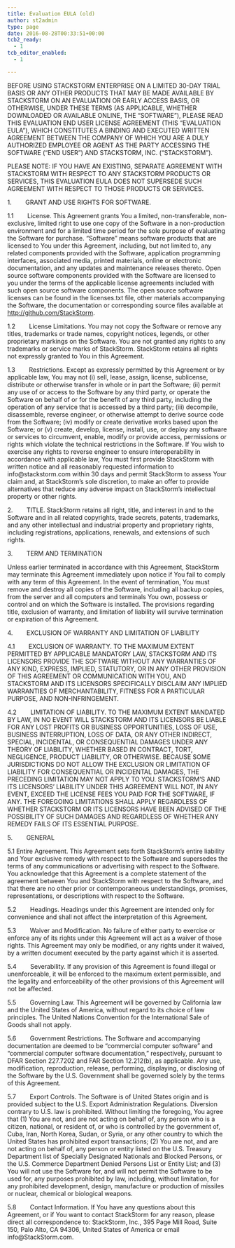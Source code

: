 ```yaml
---
title: Evaluation EULA (old)
author: st2admin
type: page
date: 2016-08-28T00:33:51+00:00
tcb2_ready:
  - 1
tcb_editor_enabled:
  - 1

---
```

<p class="c2 c3">
  <span class="c4">BEFORE USING STACKSTORM ENTERPRISE ON A LIMITED 30-DAY TRIAL BASIS OR ANY OTHER PRODUCTS THAT MAY BE MADE AVAILABLE BY STACKSTORM ON AN EVALUATION OR EARLY ACCESS BASIS, OR OTHERWISE, UNDER THESE TERMS (AS APPLICABLE, WHETHER DOWNLOADED OR AVAILABLE ONLINE, THE &ldquo;SOFTWARE&rdquo;), PLEASE READ THIS EVALUATION END USER LICENSE AGREEMENT (THIS &ldquo;EVALUATION EULA&rdquo;), WHICH CONSTITUTES A BINDING AND EXECUTED WRITTEN AGREEMENT BETWEEN THE COMPANY OF WHICH YOU ARE A DULY AUTHORIZED EMPLOYEE OR AGENT AS THE PARTY ACCESSING THE SOFTWARE (&ldquo;END USER&rdquo;) AND STACKSTORM, INC. (&ldquo;STACKSTORM&rdquo;).</span>
</p>

<p class="c2 c3">
  <span class="c4">PLEASE NOTE: IF YOU HAVE AN EXISTING, SEPARATE AGREEMENT WITH STACKSTORM WITH RESPECT TO ANY STACKSTORM PRODUCTS OR SERVICES, THIS EVALUATION EULA DOES NOT SUPERSEDE SUCH AGREEMENT WITH RESPECT TO THOSE PRODUCTS OR SERVICES.</span>
</p>

<p class="c0 c3">
  <span class="c4"></span>
</p>

<p class="c2 c3">
  <span class="c4 c1">1.&nbsp;&nbsp;&nbsp;&nbsp;&nbsp;&nbsp;&nbsp;&nbsp;GRANT AND USE RIGHTS FOR SOFTWARE.</span>
</p>

<p class="c2">
  <span class="c1">1.1&nbsp;&nbsp;&nbsp;&nbsp;&nbsp;&nbsp;&nbsp;&nbsp;License.</span><span>&nbsp;This Agreement grants You a limited, non-transferable, non-exclusive, limited right to use one copy of the Software in a non-production environment and for a limited time period for the sole purpose of evaluating the Software for purchase. &ldquo;Software&rdquo; means software products that are licensed to You under this Agreement, including, but not limited to, any related components provided with the Software, application programming interfaces, associated media, printed materials, online or electronic documentation, and any updates and maintenance releases thereto. Open source software components provided with the Software are licensed to you under the terms of the applicable license agreements included with such open source software components. The open source software licenses can be found in the licenses.txt file, other materials accompanying the Software, the documentation or corresponding source files available at </span><span class="c7"><a class="c5" href="https://www.google.com/url?q=http://github.com/StackStorm&sa=D&usg=AFQjCNHZ7vaLjMW4i2aGPQw9MLgr5rPdyQ">http://github.com/StackStorm</a></span><span>.</span>
</p>

<p class="c0">
  <span></span>
</p>

<p class="c2">
  <span class="c1">1.2&nbsp;&nbsp;&nbsp;&nbsp;&nbsp;&nbsp;&nbsp;&nbsp;License Limitations. </span><span>You may not copy the Software or remove any titles, trademarks or trade names, copyright notices, legends, or other proprietary markings on the Software. You are not granted any rights to any trademarks or service marks of StackStorm. StackStorm retains all rights not expressly granted to You in this Agreement.</span>
</p>

<p class="c0">
  <span></span>
</p>

<p class="c2">
  <span class="c1">1.3&nbsp;&nbsp;&nbsp;&nbsp;&nbsp;&nbsp;&nbsp;&nbsp;Restrictions. </span><span>Except as expressly permitted by this Agreement or by applicable law, You may not (i) sell, lease, assign, license, sublicense, distribute or otherwise transfer in whole or in part the Software; (ii) permit any use of or access to the Software by any third party, or operate the Software on behalf of or for the benefit of any third party, including the operation of any service that is accessed by a third party; (iii) decompile, disassemble, reverse engineer, or otherwise attempt to derive source code from the Software; (iv) modify or create derivative works based upon the Software; or (v) create, develop, license, install, use, or deploy any software or services to circumvent, enable, modify or provide access, permissions or rights which violate the technical restrictions in the Software. If You wish to exercise any rights to reverse engineer to ensure interoperability in accordance with applicable law, You must first provide StackStorm with written notice and all reasonably requested information to info@stackstorm.com within 30 days and permit StackStorm to assess Your claim and, at StackStorm&rsquo;s sole discretion, to make an offer to provide alternatives that reduce any adverse impact on StackStorm&rsquo;s intellectual property or other rights.</span>
</p>

<p class="c0">
  <span></span>
</p>

<p class="c2">
  <span class="c1">2.&nbsp;&nbsp;&nbsp;&nbsp;&nbsp;&nbsp;&nbsp;&nbsp;TITLE. </span><span>StackStorm</span><span>&nbsp;retains all right, title, and interest in and to the Software and in all related copyrights, trade secrets, patents, trademarks, and any other intellectual and industrial property and proprietary rights, including registrations, applications, renewals, and extensions of such rights.</span>
</p>

<p class="c0">
  <span></span>
</p>

<p class="c2">
  <span class="c1">3.&nbsp;&nbsp;&nbsp;&nbsp;&nbsp;&nbsp;&nbsp;&nbsp;TERM AND TERMINATION</span>
</p>

<p class="c2">
  <span>Unless earlier terminated in accordance with this Agreement, StackStorm may terminate this Agreement immediately upon notice if You fail to comply with any term of this Agreement. In the event of termination, You must remove and destroy all copies of the Software, including all backup copies, from the server and all computers and terminals You own, possess or control and on which the Software is installed. The provisions regarding title, exclusion of warranty, and limitation of liability will survive termination or expiration of this Agreement.</span>
</p>

<p class="c0">
  <span></span>
</p>

<p class="c2">
  <span class="c1">4.&nbsp;&nbsp;&nbsp;&nbsp;&nbsp;&nbsp;&nbsp;&nbsp;EXCLUSION OF WARRANTY AND LIMITATION OF LIABILITY</span>
</p>

<p class="c2">
  <span class="c1">4.1&nbsp;&nbsp;&nbsp;&nbsp;&nbsp;&nbsp;&nbsp;&nbsp;EXCLUSION OF WARRANTY.</span><span>&nbsp;TO THE MAXIMUM EXTENT PERMITTED BY APPLICABLE MANDATORY LAW, STACKSTORM AND ITS LICENSORS PROVIDE THE SOFTWARE WITHOUT ANY WARRANTIES OF ANY KIND, EXPRESS, IMPLIED, STATUTORY, OR IN ANY OTHER PROVISION OF THIS AGREEMENT OR COMMUNICATION WITH YOU, AND STACKSTORM AND ITS LICENSORS SPECIFICALLY DISCLAIM ANY IMPLIED WARRANTIES OF MERCHANTABILITY, FITNESS FOR A PARTICULAR PURPOSE, AND NON-INFRINGEMENT.</span>
</p>

<p class="c2">
  <span class="c1">4.2&nbsp;&nbsp;&nbsp;&nbsp;&nbsp;&nbsp;&nbsp;&nbsp;LIMITATION OF LIABILITY.</span><span>&nbsp;TO THE MAXIMUM EXTENT MANDATED BY LAW, IN NO EVENT WILL STACKSTORM AND ITS LICENSORS BE LIABLE FOR ANY LOST PROFITS OR BUSINESS OPPORTUNITIES, LOSS OF USE, BUSINESS INTERRUPTION, LOSS OF DATA, OR ANY OTHER INDIRECT, SPECIAL, INCIDENTAL, OR CONSEQUENTIAL DAMAGES UNDER ANY THEORY OF LIABILITY, WHETHER BASED IN CONTRACT, TORT, NEGLIGENCE, PRODUCT LIABILITY, OR OTHERWISE. BECAUSE SOME JURISDICTIONS DO NOT ALLOW THE EXCLUSION OR LIMITATION OF LIABILITY FOR CONSEQUENTIAL OR INCIDENTAL DAMAGES, THE PRECEDING LIMITATION MAY NOT APPLY TO YOU. STACKSTORM&rsquo;S AND ITS LICENSORS&rsquo; LIABILITY UNDER THIS AGREEMENT WILL NOT, IN ANY EVENT, EXCEED THE LICENSE FEES YOU PAID FOR THE SOFTWARE, IF ANY. THE FOREGOING LIMITATIONS SHALL APPLY REGARDLESS OF WHETHER STACKSTORM OR ITS LICENSORS HAVE BEEN ADVISED OF THE POSSIBILITY OF SUCH DAMAGES AND REGARDLESS OF WHETHER ANY REMEDY FAILS OF ITS ESSENTIAL PURPOSE.</span>
</p>

<p class="c0">
  <span></span>
</p>

<p class="c2">
  <span class="c1">5.&nbsp;&nbsp;&nbsp;&nbsp;&nbsp;&nbsp;&nbsp;&nbsp;GENERAL</span>
</p>

<p class="c2">
  <span class="c1">5.1 Entire Agreement. </span><span>This Agreement sets forth StackStorm&rsquo;s entire liability and Your exclusive remedy with respect to the Software and supersedes the terms of any communications or advertising with respect to the Software. You acknowledge that this Agreement is a complete statement of the agreement between You and StackStorm with respect to the Software, and that there are no other prior or contemporaneous understandings, promises, representations, or descriptions with respect to the Software.</span>
</p>

<p class="c2">
  <span class="c1">5.2&nbsp;&nbsp;&nbsp;&nbsp;&nbsp;&nbsp;&nbsp;&nbsp;Headings. </span><span>Headings under this Agreement are intended only for convenience and shall not affect the interpretation of this Agreement.</span>
</p>

<p class="c2">
  <span class="c1">5.3&nbsp;&nbsp;&nbsp;&nbsp;&nbsp;&nbsp;&nbsp;&nbsp;Waiver and Modification. </span><span>No failure of either party to exercise or enforce any of its rights under this Agreement will act as a waiver of those rights. This Agreement may only be modified, or any rights under it waived, by a written document executed by the party against which it is asserted.</span>
</p>

<p class="c2">
  <span class="c1">5.4&nbsp;&nbsp;&nbsp;&nbsp;&nbsp;&nbsp;&nbsp;&nbsp;Severability.</span><span>&nbsp;If any provision of this Agreement is found illegal or unenforceable, it will be enforced to the maximum extent permissible, and the legality and enforceability of the other provisions of this Agreement will not be affected.</span>
</p>

<p class="c2">
  <span class="c1">5.5&nbsp;&nbsp;&nbsp;&nbsp;&nbsp;&nbsp;&nbsp;&nbsp;Governing Law. </span><span>This Agreement will be governed by California law and the United States of America, without regard to its choice of law principles. The United Nations Convention for the International Sale of Goods shall not apply.</span>
</p>

<p class="c2">
  <span class="c1">5.6&nbsp;&nbsp;&nbsp;&nbsp;&nbsp;&nbsp;&nbsp;&nbsp;Government Restrictions. </span><span>The Software and accompanying documentation are deemed to be &ldquo;commercial computer software&rdquo; and &ldquo;commercial computer software documentation,&rdquo; respectively, pursuant to DFAR Section 227.7202 and FAR Section 12.212(b), as applicable. Any use, modification, reproduction, release, performing, displaying, or disclosing of the Software by the U.S. Government shall be governed solely by the terms of this Agreement.</span>
</p>

<p class="c2">
  <span class="c1">5.7&nbsp;&nbsp;&nbsp;&nbsp;&nbsp;&nbsp;&nbsp;&nbsp;Export Controls. </span><span>The Software is of United States origin and is provided subject to the U.S. Export Administration Regulations. Diversion contrary to U.S. law is prohibited. Without limiting the foregoing, You agree that (1) You are not, and are not acting on behalf of, any person who is a citizen, national, or resident of, or who is controlled by the government of, Cuba, Iran, North Korea, Sudan, or Syria, or any other country to which the United States has prohibited export transactions; (2) You are not, and are not acting on behalf of, any person or entity listed on the U.S. Treasury Department list of Specially Designated Nationals and Blocked Persons, or the U.S. Commerce Department Denied Persons List or Entity List; and (3) You will not use the Software for, and will not permit the Software to be used for, any purposes prohibited by law, including, without limitation, for any prohibited development, design, manufacture or production of missiles or nuclear, chemical or biological weapons.</span>
</p>

<p class="c2">
  <span class="c1">5.8&nbsp;&nbsp;&nbsp;&nbsp;&nbsp;&nbsp;&nbsp;&nbsp;Contact Information.</span><span>&nbsp;If You have any questions about this Agreement, or if You want to contact StackStorm for any reason, please direct all correspondence to: StackStorm, Inc., 395 Page Mill Road, Suite 150, Palo Alto, CA 94306, United States of America or email info@StackStorm.com.</span>
</p>

<p class="c0">
  <span></span>
</p>

<p class="c0">
  <span></span>
</p>